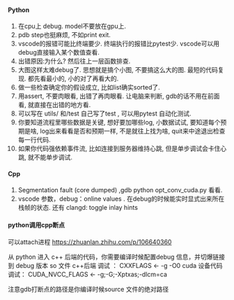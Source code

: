 #### Python

1. 在cpu上 debug.  model不要放在gpu上.  
2. pdb step也挺麻烦, 不如print exit. 
3. vscode的报错可能比终端要少. 终端执行的报错比pytest少.  vscode可以用 debug直接输入某个数值查看. 
4. 出错原因:为什么?  然后往上一层函数排查. 
5. 大图这样太难debug了.  思想就是搞个小图, 不要搞这么大的图.  最短的代码复现. 都先看最小的, 小的对了再看大的. 
6. 做一些检查确定你的假设成立, 比如list确实sorted了.
7. 用assert, 不要肉眼看, 出错了再肉眼看. 让电脑来判断,  gdb的话不用在前面看, 就直接在出错的地方看. 
8. 可以写在  utils/ 和/test   自己写了test ,  可以用pytest 自动化测试.
9. 你要知道流程里哪些数据是关键, 想好要加哪些log, 小数据试试, 要知道每个预期是啥, log出来看看是否和预期一样, 不是就往上找为啥, quit来中途退出检查每一行代码. 
10. 如果你代码强依赖事件流, 比如连接到服务器维持心跳, 但是单步调试会卡住心跳, 就不能单步调试. 

#### Cpp

1. Segmentation fault (core dumped) ,gdb python opt_conv_cuda.py 看看. 
2. vscode 参数，debug：online values .   在debug的时候能实时显式出来所在栈帧的状态.    还有 clangd: toggle inlay hints 



#### python调用cpp断点

可以attach进程  https://zhuanlan.zhihu.com/p/106640360

从 python 进入 c++ 后端的代码，你需要编译时候配置debug 信息，并切爆链接到 debug 版本 so 文件
c++后端 调试 ： CXXFLAGS <- -g -O0
cuda 设备代码调试： CUDA_NVCC_FLAGS <- -g;-G;-Xptxas;-dlcm=ca

注意gdb打断点的路径是你编译时候source 文件的绝对路径

